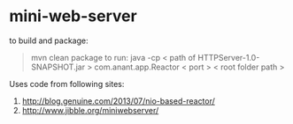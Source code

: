 # mini-web-server
to build and package:
>mvn clean package
to run:
java -cp < path of HTTPServer-1.0-SNAPSHOT.jar > com.anant.app.Reactor < port > < root folder path >


Uses code from following sites:
1. http://blog.genuine.com/2013/07/nio-based-reactor/
2. http://www.jibble.org/miniwebserver/
